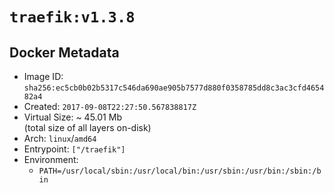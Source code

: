 # `traefik:v1.3.8`

## Docker Metadata

- Image ID: `sha256:ec5cb0b02b5317c546da690ae905b7577d880f0358785dd8c3ac3cfd465482a4`
- Created: `2017-09-08T22:27:50.567838817Z`
- Virtual Size: ~ 45.01 Mb  
  (total size of all layers on-disk)
- Arch: `linux`/`amd64`
- Entrypoint: `["/traefik"]`
- Environment:
  - `PATH=/usr/local/sbin:/usr/local/bin:/usr/sbin:/usr/bin:/sbin:/bin`
